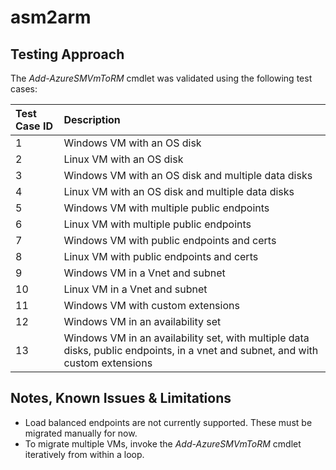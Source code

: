 # asm2arm

Testing Approach
--------

The _Add-AzureSMVmToRM_ cmdlet was validated using the following test cases:

| Test Case ID | Description |
|:---|:---|
| 1	| Windows VM with an OS disk |
| 2	| Linux VM with an OS disk |
| 3	| Windows VM with an OS disk and multiple data disks	|
| 4	| Linux VM with an OS disk and multiple data disks |
| 5 | Windows VM with multiple public endpoints |
| 6 | Linux VM with multiple public endpoints |
| 7 | Windows VM with public endpoints and certs |
| 8 | Linux VM with public endpoints and certs |
| 9 | Windows VM in a Vnet and subnet |
| 10 | Linux VM in a Vnet and subnet |
| 11 | Windows VM with custom extensions |
| 12 | Windows VM in an availability set |
| 13 | Windows VM in an availability set, with multiple data disks, public endpoints, in a vnet and subnet, and with custom extensions |

Notes, Known Issues & Limitations
--------
- Load balanced endpoints are not currently supported. These must be migrated manually for now.
- To migrate multiple VMs, invoke the _Add-AzureSMVmToRM_ cmdlet iteratively from within a loop.
